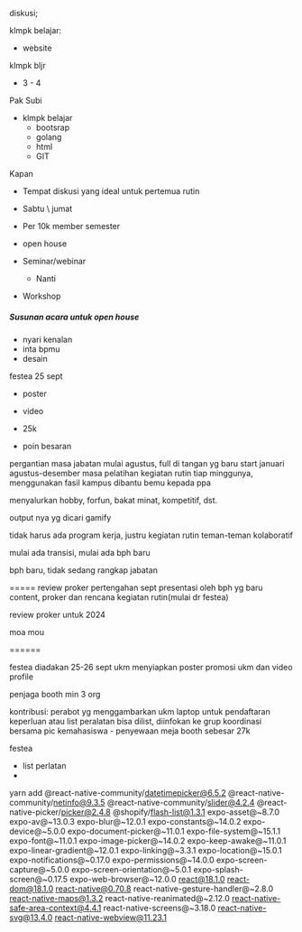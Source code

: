 diskusi; 


klmpk belajar:
- website

klmpk bljr
- 3 - 4

Pak Subi
- klmpk belajar
	- bootsrap
	- golang
	- html
	- GIT

Kapan
- Tempat diskusi yang ideal untuk pertemua rutin
- Sabtu \ jumat
- Per 10k member semester

- open house
- Seminar/webinar
	- Nanti
- Workshop




##### Susunan acara untuk open house


- nyari kenalan
- inta bpmu
- desain


festea 25 sept
- poster
- video
- 25k

- poin besaran 




pergantian masa jabatan mulai agustus, full di tangan yg baru start januari
agustus-desember masa pelatihan
kegiatan rutin tiap minggunya, menggunakan fasil kampus dibantu bemu kepada ppa

menyalurkan hobby, forfun, bakat minat, kompetitif, dst.

output nya yg dicari
gamify


tidak harus ada program kerja, justru kegiatan rutin teman-teman
kolaboratif

mulai ada transisi, mulai ada bph baru

bph baru, tidak sedang rangkap jabatan


=====
review proker pertengahan sept
presentasi oleh bph yg baru
content, proker dan rencana kegiatan rutin(mulai dr festea)

review proker untuk 2024

moa mou

======

festea diadakan 25-26 sept
ukm menyiapkan poster promosi ukm dan video profile 

penjaga booth min 3 org

kontribusi:
perabot yg menggambarkan ukm
laptop untuk pendaftaran
keperluan atau list peralatan bisa dilist, diinfokan ke grup koordinasi bersama pic kemahasiswa - 
penyewaan meja booth sebesar 27k

festea
- list perlatan
- 

yarn add @react-native-community/datetimepicker@6.5.2 @react-native-community/netinfo@9.3.5 @react-native-community/slider@4.2.4 @react-native-picker/picker@2.4.8 @shopify/flash-list@1.3.1 expo-asset@~8.7.0 expo-av@~13.0.3 expo-blur@~12.0.1 expo-constants@~14.0.2 expo-device@~5.0.0 expo-document-picker@~11.0.1 expo-file-system@~15.1.1 expo-font@~11.0.1 expo-image-picker@~14.0.2 expo-keep-awake@~11.0.1 expo-linear-gradient@~12.0.1 expo-linking@~3.3.1 expo-location@~15.0.1 expo-notifications@~0.17.0 expo-permissions@~14.0.0 expo-screen-capture@~5.0.0 expo-screen-orientation@~5.0.1 expo-splash-screen@~0.17.5 expo-web-browser@~12.0.0 react@18.1.0 react-dom@18.1.0 react-native@0.70.8 react-native-gesture-handler@~2.8.0 react-native-maps@1.3.2 react-native-reanimated@~2.12.0 react-native-safe-area-context@4.4.1 react-native-screens@~3.18.0 react-native-svg@13.4.0 react-native-webview@11.23.1